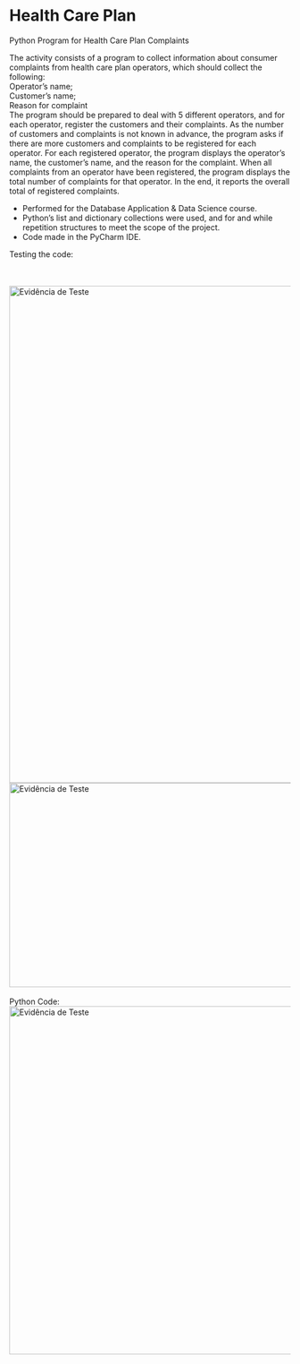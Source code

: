 # Health Care Plan

Python Program for Health Care Plan Complaints

The activity consists of a program to collect information about consumer complaints from health care plan operators, which should collect the following: 
<br>
Operator’s name; <br>
Customer’s name; <br>
Reason for complaint 
<br>
The program should be prepared to deal with 5 different operators, and for each operator, register the customers and their complaints. As the number of customers and complaints is not known in advance, the program asks if there are more customers and complaints to be registered for each operator. For each registered operator, the program displays the operator’s name, the customer’s name, and the reason for the complaint. When all complaints from an operator have been registered, the program displays the total number of complaints for that operator. In the end, it reports the overall total of registered complaints.

- Performed for the Database Application & Data Science course. 
- Python’s list and dictionary collections were used, and for and while repetition structures to meet the scope of the project. 
- Code made in the PyCharm IDE. 

Testing the code:

<br><br>
<img src="https://github.com/Patty-Sato/planos_de_saude/assets/149587063/48042b85-4a1f-40f6-8967-e9e58e26d470" alt="Evidência de Teste" width=650 height=888>
<br>
<img src="https://github.com/Patty-Sato/planos_de_saude/assets/149587063/c506daef-c251-4dd4-9de5-95adb2ed3a5c" alt="Evidência de Teste" width=800 height=365>
<br><br>
Python Code:
<br>
<img src="https://github.com/Patty-Sato/planos_de_saude/assets/149587063/57815795-3450-42d1-95d5-d0e8ac5db1a2" alt="Evidência de Teste" width=800 height=622>
